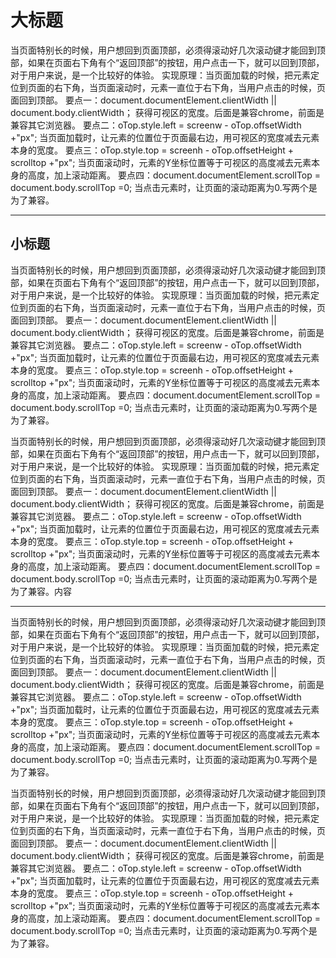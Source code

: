 <h1>大标题</h1>
<p>当页面特别长的时候，用户想回到页面顶部，必须得滚动好几次滚动键才能回到顶部，如果在页面右下角有个“返回顶部”的按钮，用户点击一下，就可以回到顶部，对于用户来说，是一个比较好的体验。 实现原理：当页面加载的时候，把元素定位到页面的右下角，当页面滚动时，元素一直位于右下角，当用户点击的时候，页面回到顶部。
要点一：document.documentElement.clientWidth || document.body.clientWidth； 获得可视区的宽度。后面是兼容chrome，前面是兼容其它浏览器。 要点二：oTop.style.left
= screenw - oTop.offsetWidth +"px"; 当页面加载时，让元素的位置位于页面最右边，用可视区的宽度减去元素本身的宽度。 要点三：oTop.style.top = screenh - oTop.offsetHeight
+ scrolltop +"px"; 当页面滚动时，元素的Y坐标位置等于可视区的高度减去元素本身的高度，加上滚动距离。 要点四：document.documentElement.scrollTop = document.body.scrollTop
=0; 当点击元素时，让页面的滚动距离为0.写两个是为了兼容。</p>
<hr class="solid">
<h2>小标题</h2>
<p>当页面特别长的时候，用户想回到页面顶部，必须得滚动好几次滚动键才能回到顶部，如果在页面右下角有个“返回顶部”的按钮，用户点击一下，就可以回到顶部，对于用户来说，是一个比较好的体验。 实现原理：当页面加载的时候，把元素定位到页面的右下角，当页面滚动时，元素一直位于右下角，当用户点击的时候，页面回到顶部。
要点一：document.documentElement.clientWidth || document.body.clientWidth； 获得可视区的宽度。后面是兼容chrome，前面是兼容其它浏览器。 要点二：oTop.style.left
= screenw - oTop.offsetWidth +"px"; 当页面加载时，让元素的位置位于页面最右边，用可视区的宽度减去元素本身的宽度。 要点三：oTop.style.top = screenh - oTop.offsetHeight
+ scrolltop +"px"; 当页面滚动时，元素的Y坐标位置等于可视区的高度减去元素本身的高度，加上滚动距离。 要点四：document.documentElement.scrollTop = document.body.scrollTop
=0; 当点击元素时，让页面的滚动距离为0.写两个是为了兼容。</p>
<p>当页面特别长的时候，用户想回到页面顶部，必须得滚动好几次滚动键才能回到顶部，如果在页面右下角有个“返回顶部”的按钮，用户点击一下，就可以回到顶部，对于用户来说，是一个比较好的体验。 实现原理：当页面加载的时候，把元素定位到页面的右下角，当页面滚动时，元素一直位于右下角，当用户点击的时候，页面回到顶部。
要点一：document.documentElement.clientWidth || document.body.clientWidth； 获得可视区的宽度。后面是兼容chrome，前面是兼容其它浏览器。 要点二：oTop.style.left
= screenw - oTop.offsetWidth +"px"; 当页面加载时，让元素的位置位于页面最右边，用可视区的宽度减去元素本身的宽度。 要点三：oTop.style.top = screenh - oTop.offsetHeight
+ scrolltop +"px"; 当页面滚动时，元素的Y坐标位置等于可视区的高度减去元素本身的高度，加上滚动距离。 要点四：document.documentElement.scrollTop = document.body.scrollTop
=0; 当点击元素时，让页面的滚动距离为0.写两个是为了兼容。内容</p>
<hr class="dotted">
<p>当页面特别长的时候，用户想回到页面顶部，必须得滚动好几次滚动键才能回到顶部，如果在页面右下角有个“返回顶部”的按钮，用户点击一下，就可以回到顶部，对于用户来说，是一个比较好的体验。 实现原理：当页面加载的时候，把元素定位到页面的右下角，当页面滚动时，元素一直位于右下角，当用户点击的时候，页面回到顶部。
要点一：document.documentElement.clientWidth || document.body.clientWidth； 获得可视区的宽度。后面是兼容chrome，前面是兼容其它浏览器。 要点二：oTop.style.left
= screenw - oTop.offsetWidth +"px"; 当页面加载时，让元素的位置位于页面最右边，用可视区的宽度减去元素本身的宽度。 要点三：oTop.style.top = screenh - oTop.offsetHeight
+ scrolltop +"px"; 当页面滚动时，元素的Y坐标位置等于可视区的高度减去元素本身的高度，加上滚动距离。 要点四：document.documentElement.scrollTop = document.body.scrollTop
=0; 当点击元素时，让页面的滚动距离为0.写两个是为了兼容。</p>
<p>当页面特别长的时候，用户想回到页面顶部，必须得滚动好几次滚动键才能回到顶部，如果在页面右下角有个“返回顶部”的按钮，用户点击一下，就可以回到顶部，对于用户来说，是一个比较好的体验。 实现原理：当页面加载的时候，把元素定位到页面的右下角，当页面滚动时，元素一直位于右下角，当用户点击的时候，页面回到顶部。
要点一：document.documentElement.clientWidth || document.body.clientWidth； 获得可视区的宽度。后面是兼容chrome，前面是兼容其它浏览器。 要点二：oTop.style.left
= screenw - oTop.offsetWidth +"px"; 当页面加载时，让元素的位置位于页面最右边，用可视区的宽度减去元素本身的宽度。 要点三：oTop.style.top = screenh - oTop.offsetHeight
+ scrolltop +"px"; 当页面滚动时，元素的Y坐标位置等于可视区的高度减去元素本身的高度，加上滚动距离。 要点四：document.documentElement.scrollTop = document.body.scrollTop
=0; 当点击元素时，让页面的滚动距离为0.写两个是为了兼容。</p>